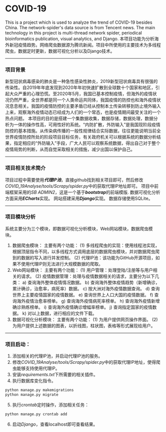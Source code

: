 # COVID-19
This is a project which is used to analyze the trend of COVID-19 besides China. The network-spider's data source is from Tencent news. The main technology in this project is multi-thread network spider, periodical bioinformatics publication, visual analytics, and Django. 
本项目功能为分析海外新冠疫情趋势。网络爬虫数据源为腾讯新闻。项目中所使用的主要技术为多线程爬虫，数据定时更新，数据可视化分析以及Django技术。

----
### 项目背景
新型冠状病毒感染的肺炎是一种急性感染性肺炎，2019新型冠状病毒具有很强的传染性。自2019年年底发现到2020年年初快速扩散到全球数十个国家和地区，引起大众严重的心理恐慌。至2020年5月，我国已基本控制疫情，但海外的疫情状况仍然严重，全世界都是同一个人类命运共同体，我国疫情的防控也和海外疫情状况息息相关。我国的疫情防控的主要矛盾已经从控制本土传染转移到防止境外输入上来，观察海外疫情动态已经成为人们的一个常态，也是疫情期间最受关注的一个热点问题。
本项目的目的是搭建一个集数据收集，数据存储，数据处理，数据分析为一体的操作性高，可用性好的系统。“内防扩散，外防输入”是我国现阶段疫情防控的基本措施。从传染病传播的一般性规律结合实际数据，往往更能说明当前全世界疫情防控所处的阶段项目目标任务，有关政府机关可以根据系统的数据分析结果，指定相应的“外防输入”手段，广大人民可以观察系统数据，得出自己对于整个疫情局势的判断，从而自觉采取相关的措施，减少出国以保护自己。

----
### 项目相关技术简介
项目过程中需要使用***代理IP池***，直接github找到相关项目即可，然后修改*COVID_19Analyse/tools/Scrapy/spider.py*中的获取代理IP地址即可。
项目中前端框架采用的*SB ADMIN2*，这是一个基于***bootstrap***的前端模版.
数据可视化分析方面采用***ECharts***实现。
网站搭建采用***Django***实现。
数据存储使用SQLite。

----
### 项目模块分析
系统主要分为三个模块，即数据可视化分析模块，Web网站模块，数据爬虫模块。
1.	数据爬虫模块：
主要有两个功能：
(1)	多线程爬虫的实现：使用线程池实现，根据顶层指令不同，以多线程方式调用底层的数据爬虫模块，并对数据爬虫爬到的数据的写入进行并发控制。
(2)	代理IP池：该功能为GitHub开源项目，如果不使用代理IP则无法进行大规模数据的爬取。
2.	Web网站模块：
主要有两个功能：
(1)	用户管理：处理登陆/注册等与用户相关的请求。
(2)	疫情数据管理：处理与疫情数据相关的请求，主要分为以下几类：
a)	查询海外整体疫情情况数据。
b)	查询海外整体疫情趋势（新增确诊，累计确诊，治愈率，病死率）数据。
c)	按大洲对海外疫情数据查询。
d)	查询世界上主要疫情国家的疫情数据。
e)	查询世界上人口大国的疫情数据。
f)	查询海外疫情治愈率榜单。
g)	查询海外疫情病死率榜单。
h)	查询海外疫情新增确诊熟练榜单。
i)	查询海外疫情确诊增幅率榜单。
j)	查询指定国家的疫情数据。
k)	对以上数据，进行相应的文件下载。
3.	数据可视化分析模块：
主要有两个功能：
(1)	为用户提供网页操作界面。
(2)	为用户提供上述数据的图表，以折线图，柱状图，表格等形式展现给用户。


----
### 项目启动：
1. 添加相关的代理IP池，并启动代理IP池的服务。
2. 修改*COVID_19Analyse/tools/Scrapy/spider.py*中的获取代理IP地址，使得爬虫能够支持使用代理IP。
3. 安装*requirements.txt*下所需要的相关插件。
4. 执行数据库变化指令。
```python
python manage.py makemigrations
python manage.py migrate
```
5. 执行*crontab*定时操作，添加相关任务：
```python
python manage.py crontab add 
 ```
6. 启动*Django*，查看localhost即可查看结果。

